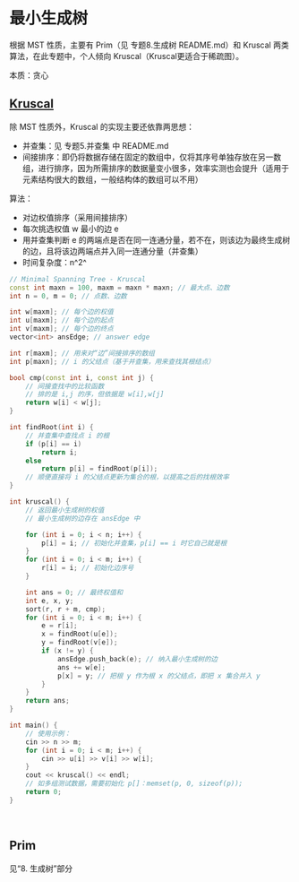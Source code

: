 # 最小生成树

根据 MST 性质，主要有 Prim（见 专题8.生成树 README.md）和 Kruscal 两类算法，在此专题中，个人倾向 Kruscal（Kruscal更适合于稀疏图）。

本质：贪心

## [Kruscal](https://wangxw.cn/htmls/p-k-d-f.html#H3-2)


除 MST 性质外，Kruscal 的实现主要还依靠两思想：
* 并查集：见 专题5.并查集 中 README.md
* 间接排序：即仍将数据存储在固定的数组中，仅将其序号单独存放在另一数组，进行排序，因为所需排序的数据量变小很多，效率实测也会提升（适用于元素结构很大的数组，一般结构体的数组可以不用）

算法：
* 对边权值排序（采用间接排序）
* 每次挑选权值 w 最小的边 e
* 用并查集判断 e 的两端点是否在同一连通分量，若不在，则该边为最终生成树的边，且将该边两端点并入同一连通分量（并查集）
* 时间复杂度：n^2^

```C++ {.lang-type-c++}
// Minimal Spanning Tree - Kruscal
const int maxn = 100, maxm = maxn * maxn; // 最大点、边数
int n = 0, m = 0; // 点数、边数

int w[maxm]; // 每个边的权值
int u[maxm]; // 每个边的起点
int v[maxm]; // 每个边的终点
vector<int> ansEdge; // answer edge

int r[maxm]; // 用来对“边”间接排序的数组
int p[maxn]; // i 的父结点（基于并查集，用来查找其根结点）

bool cmp(const int i, const int j) {
    // 间接查找中的比较函数
    // 排的是 i,j 的序，但依据是 w[i],w[j]
    return w[i] < w[j];
}

int findRoot(int i) {
    // 并查集中查找点 i 的根
    if (p[i] == i)
        return i;
    else
        return p[i] = findRoot(p[i]);
    // 顺便直接将 i 的父结点更新为集合的根，以提高之后的找根效率
}

int kruscal() {
    // 返回最小生成树的权值
    // 最小生成树的边存在 ansEdge 中

    for (int i = 0; i < n; i++) {
        p[i] = i; // 初始化并查集，p[i] == i 时它自己就是根
    }
    for (int i = 0; i < m; i++) {
        r[i] = i; // 初始化边序号
    }

    int ans = 0; // 最终权值和
    int e, x, y;
    sort(r, r + m, cmp);
    for (int i = 0; i < m; i++) {
        e = r[i];
        x = findRoot(u[e]);
        y = findRoot(v[e]);
        if (x != y) {
            ansEdge.push_back(e); // 纳入最小生成树的边
            ans += w[e];
            p[x] = y; // 把根 y 作为根 x 的父结点，即把 x 集合并入 y
        }
    }
    return ans;
}

int main() {
    // 使用示例：
    cin >> n >> m;
    for (int i = 0; i < m; i++) {
        cin >> u[i] >> v[i] >> w[i];
    }
    cout << kruscal() << endl;
    // 如多组测试数据，需要初始化 p[]：memset(p, 0, sizeof(p));
    return 0;
}
```

<br>

## Prim

见“8. 生成树”部分